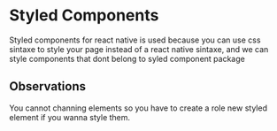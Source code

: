 # Styled Components
Styled components for react native is used because you can use css sintaxe to style your page instead of a react native sintaxe, and we can style components that dont belong to syled component package

## Observations
You cannot channing elements so you have to create a role new styled element if you wanna style them.
